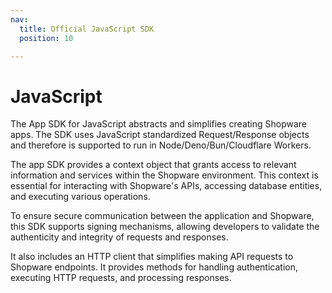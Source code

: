 ```yaml
---
nav:
  title: Official JavaScript SDK
  position: 10

---
```


# JavaScript

The App SDK for JavaScript abstracts and simplifies creating Shopware apps. The SDK uses JavaScript standardized Request/Response objects and therefore is supported to run in Node/Deno/Bun/Cloudflare Workers.

The app SDK provides a context object that grants access to relevant information and services within the Shopware environment. This context is essential for interacting with Shopware's APIs, accessing database entities, and executing various operations.  

To ensure secure communication between the application and Shopware, this SDK supports signing mechanisms, allowing developers to validate the authenticity and integrity of requests and responses.  

It also includes an HTTP client that simplifies making API requests to Shopware endpoints. It provides methods for handling authentication, executing HTTP requests, and processing responses.  
